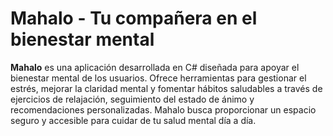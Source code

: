 # Mahalo - Tu compañera en el bienestar mental

**Mahalo** es una aplicación desarrollada en C# diseñada para apoyar el bienestar mental de los usuarios. Ofrece herramientas para gestionar el estrés, mejorar la claridad mental y fomentar hábitos saludables a través de ejercicios de relajación, seguimiento del estado de ánimo y recomendaciones personalizadas. Mahalo busca proporcionar un espacio seguro y accesible para cuidar de tu salud mental día a día.
